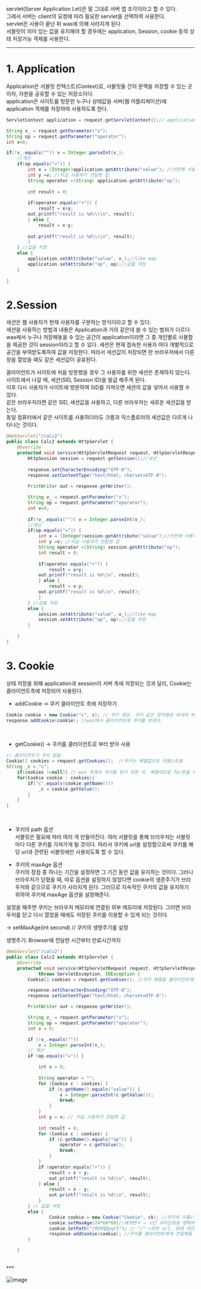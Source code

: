 servlet(Server Application Let)은 말 그대로 서버 앱 조각이라고 할 수 있다. <br>
그래서 서버는 client의 요청에 따라 필요한 servlet을 선택하여 사용한다. <br>
servlet은 사용이 끝난 뒤 was에 의해 사라지게 된다. <br>
서블릿이 의미 있는 값을 유지해야 할 경우에는 application, Session, cookie 등의 상태 저장가능 객체를 사용한다.

***

# 1. Application
Application은 서블릿 컨텍스트(Context)로, 서블릿들 간의 문맥을 저장할 수 있는 곳이자, 자원을 공유할 수 있는 저장소이다.<br>
application은 사이트를 방문한 누구나 상태값을 서버(웹 어플리케이션)에 application 객체를 저장하여 사용하도록 한다.

```java
ServletContext application = request.getServletContext();// application 객체를 생성하여 클라이언트의 정보를 저장한다.

String v_ = request.getParameter("v");
String op = request.getParameter("operator");
int v=0;	

if(!v_.equals("")) v = Integer.parseInt(v_);
	//계산
	if(op.equals("=")) {
		int x = (Integer)application.getAttribute("value");	//이전에 사용자가 전달한 값
		int y =v; //지금 사용자가 전달한 값
		String operator =(String) application.getAttribute("op");
		
		int result = 0;
		
		if(operator.equals("+")) {
			result = x+y;
		out.printf("result is %d\\\\n", result);
		} else {
			result = x-y;
			
		out.printf("result is %d\\\\n", result);
		}
	} //값을 저장
	else {
		application.setAttribute("value", v_);//like map
		application.setAttribute("op", op);//값을 저장
	}
	
}
```

# 2.Session
세션은 웹 사용자가 현재 사용자를 구분하는 방식이라고 할 수 있다. <br>
세션을 사용하는 방법과 내용은 Application과 거의 같은데 쓸 수 있는 범위가 다르다.<br>
was에서 누구나 저장해놓을 수 있는 공간이 application이라면 그 중 개인별로 사물함을 제공한 것이 session이라고 할 수 있다.
세션은 현재 접속한 사용자 마다 개별적으로 공간을 부여받도록하여 값을 저장한다. 따라서 세션값이 저장되면 한 브라우저에서 다른 창을 열었을 때도 같은 세션값이 공유된다.

클라이언트가 사이트에 처음 방문했을 경우 그 사용자를 위한 세션은 존재하지 않는다.<br>
사이트에서 나갈 때, 세션(SID, Session ID)을 발급 해주게 된다.<br>
이후 다시 사용자가 사이트에 방문하여 SID를 가져오면 세션의 값을 넣어서 사용할 수 있다.<br>
같은 브라우저라면 같은 SID, 세션값을 사용하고, 다른 브라우저는 새로운 세션값을 받는다.<br>
동일 컴퓨터에서 같은 사이트를 사용하더라도 크롬과 익스플로러의 세션값은 다르게 나타나는 것이다.<br>

```java
@WebServlet("/calc2")
public class Calc2 extends HttpServlet {
	@Override
	protected void service(HttpServletRequest request, HttpServletResponse response) throws ServletException, IOException{
	    HttpSession session = request.getSession();//세션
	    
		response.setCharacterEncoding("UTF-8");
		response.setContentType("text/html; charset=UTF-8");
		
		PrintWriter out = response.getWriter();

		String v_ = request.getParameter("v");
		String op = request.getParameter("operator");
		int v=0;
		
		if(!v_.equals("")) v = Integer.parseInt(v_);
		//계산
		if(op.equals("=")) {
			int x = (Integer)session.getAttribute("value");//이전에 사용자가 전달한 값
			int y =v; //지금 사용자가 전달한 값
			String operator =(String) session.getAttribute("op");
			int result = 0;
			
			if(operator.equals("+")) {
				result = x+y;
			out.printf("result is %d\\n", result);
			} else {
				result = x-y;
			out.printf("result is %d\\n", result);
			}
		} //값을 저장
		else {
			session.setAttribute("value", v_);//like map
			session.setAttribute("op", op);//값을 저장
		}
		
	}
}
```

# 3. Cookie
상태 저장을 위해 application과 session이 서버 측에 저장되는 것과 달리, Cookie는 클라이언트측에 저장되어 사용된다.

* addCookie -> 쿠키 클라이언트 측에 저장하기
```java
Cookie cookie = new Cookie("c", c); // 쿠키 생성. 쿠키 값은 문자열로 보내야 하는데, json을 사용하면 다양한 값을 쓸 수 있다고 한다.
response.addCookie(cookie); //was에서 클라이언트에 쿠키를 보낸다.
```
<br>

* getCookie() -> 쿠키를 클라이언트로 부터 받아 사용
```java
// 클라이언트가 쿠키 받음
Cookie[] cookies = request.getCookies();  //쿠키는 배열값으로 리퀘스트됨
String _c = "c";
	if(cookies !=null){ // was 측에서 쿠키를 받기 위한 식. 배열이므로 for문을 사용한다.
	for(Cookie cookie : cookies){
		if("c".equals(cookie.getName()))
			_c = cookie.getValue();
		}
	}
}
```
<br>

* 쿠키의 path 옵션 <br>
서블릿은 필요에 따라 여러 개 만들어진다. 여러 서블릿을 통해 브라우저는 서블릿마다 다른 쿠키를 가져가게 될 것이다. 따라서 쿠키에 url을 설정함으로써 쿠키를 해당 url과 관련된 서블릿에만 사용되도록 할 수 있다.

* 쿠키의 maxAge 옵션 <br>
쿠키의 장점 중 하나는 기간을 설정하면 그 기간 동안 값을 유지하는 것이다. 그러나 브라우저가 닫혔을 때, 따로 옵션을 설정하지 않았다면 cookie의 생존주기가 브라우저와 같으므로 쿠키가 사라지게 된다. 그러므로 지속적인 쿠키의 값을 유지하기 위하여 쿠키에 maxAge 옵션을 설정해준다.

설정을 해주면 쿠키는 브라우저 메모리에 연결된 외부 메모리에 저장된다. 그러면 브라우저를 닫고 다시 열었을 때에도 저장된 쿠키를 이용할 수 있게 되는 것이다.

→ setMaxAge(int second) // 쿠키의 생명주기를 설정

생명주기: Browser에 전달한 시간부터 만료시간까지

```java
@WebServlet("/calc2")
public class Calc2 extends HttpServlet {
	@Override
	protected void service(HttpServletRequest request, HttpServletResponse response)
			throws ServletException, IOException {
		Cookie[] cookies = request.getCookies(); //쿠키 배열을 클라이언트에게 받음

		response.setCharacterEncoding("UTF-8");
		response.setContentType("text/html; charset=UTF-8");

		PrintWriter out = response.getWriter();

		String v_ = request.getParameter("v");
		String op = request.getParameter("operator");
		int v = 0;

		if (!v_.equals(""))
			v = Integer.parseInt(v_);
		// 계산
		if (op.equals("=")) {

			int x = 0;
			
			String operator = "";
			for (Cookie c : cookies) {
				if (c.getName().equals("value")) {
					x = Integer.parseInt(c.getValue());
					break;
				}
			}
			int y = v; // 지금 사용자가 전달한 값
			
			int result = 0;
			for (Cookie c : cookies) {
				if (c.getName().equals("op")) {
					operator = c.getValue();
					break;
				}
			}
			if (operator.equals("+")) {
				result = x + y;
				out.printf("result is %d\\n", result);
			} else {
				result = x - y;
				out.printf("result is %d\\n", result);
			}
		} // 값을 저장
		else {
				Cookie cookie = new Cookie("Cookie", ck); //쿠키의 이름="Cookie", 값=ck 로 설정
				cookie.setMaxAge(24*60*60)//매개변수 → 시간 의미단위로 명확하게 표현
				cookie.SetPath("/의미있는url"); // "/"->모든 url, 뒤에 의미 있는 url 붙여줌
				response.addCookie(cookie); //쿠키를 클라이언트에게 전달해줌
		}

	}
```
<br>
***

![image](https://user-images.githubusercontent.com/62749021/203267753-29ab20ed-a4f9-4418-be93-64270653143d.png)

